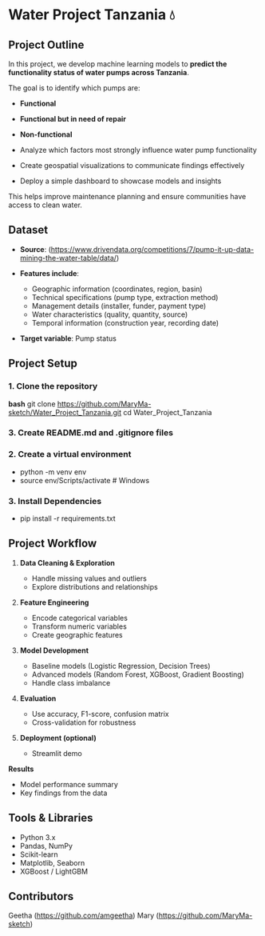 # **Water Project Tanzania 💧**


## **Project Outline**
In this project, we develop machine learning models to **predict the functionality status of water pumps across Tanzania**.  

The goal is to identify which pumps are:  
   - **Functional**  
   - **Functional but in need of repair**  
   - **Non-functional**  

   - Analyze which factors most strongly influence water pump functionality
   - Create geospatial visualizations to communicate findings effectively
   - Deploy a simple dashboard to showcase models and insights

This helps improve maintenance planning and ensure communities have access to clean water.  


## **Dataset**

- **Source**: (https://www.drivendata.org/competitions/7/pump-it-up-data-mining-the-water-table/data/)  

- **Features include**:  
  
    - Geographic information (coordinates, region, basin)
    - Technical specifications (pump type, extraction method)
    - Management details (installer, funder, payment type)
    - Water characteristics (quality, quantity, source)
    - Temporal information (construction year, recording date)


- **Target variable**: Pump status  


## **Project Setup**

### **1. Clone the repository**

**bash**
git clone https://github.com/MaryMa-sketch/Water_Project_Tanzania.git
cd Water_Project_Tanzania

### **3. Create README.md and .gitignore files**

### **2. Create a virtual environment**

   - python -m venv env
   - source env/Scripts/activate    # Windows

### **3. Install Dependencies**

   - pip install -r requirements.txt

## **Project Workflow**

1. **Data Cleaning & Exploration**

   - Handle missing values and outliers
   - Explore distributions and relationships

2. **Feature Engineering**

   - Encode categorical variables
   - Transform numeric variables
   - Create geographic features

3. **Model Development**

   - Baseline models (Logistic Regression, Decision Trees)
   - Advanced models (Random Forest, XGBoost, Gradient Boosting)
   - Handle class imbalance

4. **Evaluation**

   - Use accuracy, F1-score, confusion matrix
   - Cross-validation for robustness

5. **Deployment (optional)**

   - Streamlit demo

**Results**
   - Model performance summary
   - Key findings from the data

## **Tools & Libraries**

   - Python 3.x
   - Pandas, NumPy
   - Scikit-learn
   - Matplotlib, Seaborn
   - XGBoost / LightGBM

  ## **Contributors**
Geetha (https://github.com/amgeetha)
Mary (https://github.com/MaryMa-sketch)